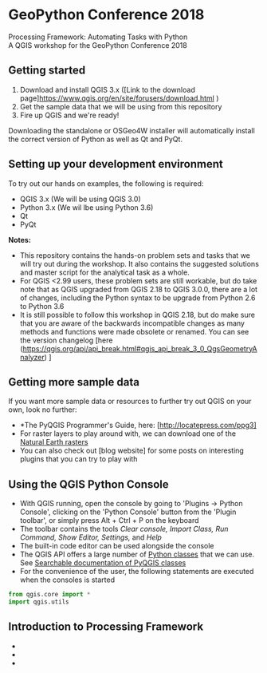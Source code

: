 # GeoPython Conference 2018
Processing Framework: Automating Tasks with Python  
A QGIS workshop for the GeoPython Conference 2018
 
## Getting started
 1. Download and install QGIS 3.x ([Link to the download page]https://www.qgis.org/en/site/forusers/download.html )
 2. Get the sample data that we will be using from this repository
 3. Fire up QGIS and we're ready! 
 
 Downloading the standalone or OSGeo4W installer will automatically install the correct version of Python as well as Qt and PyQt.

## Setting up your development environment
 To try out our hands on examples, the following is required:
  * QGIS 3.x (We will be using QGIS 3.0)
  * Python 3.x (We wil lbe using Python 3.6)
  * Qt
  * PyQt
 
 **Notes:**
   * This repository contains the hands-on problem sets and tasks that we will try out during the workshop. It also contains the suggested solutions and master script for the analytical task as a whole.
   * For QGIS <2.99 users, these problem sets are still workable, but do take note that as QGIS upgraded from QGIS 2.18 to QGIS 3.0.0, there are a lot of changes, including the Python syntax to be upgrade from Python 2.6 to Python 3.6
   * It is still possible to follow this workshop in QGIS 2.18, but do make sure that you are aware of the backwards incompatible changes as many methods and functions were made obsolete or renamed. You can see the version changelog [here (https://qgis.org/api/api_break.html#qgis_api_break_3_0_QgsGeometryAnalyzer) ]
   
 ## Getting more sample data
 If you want more sample data or resources to further try out QGIS on your own, look no further:
 
 * *The PyQGIS Programmer's Guide, here: [http://locatepress.com/ppg3]
 * For raster layers to play around with, we can download one of the [Natural Earth rasters](http://www.naturalearthdata.com/downloads/)
 * You can also check out [blog website] for some posts on interesting plugins that you can try to play with
 
 ## Using the QGIS Python Console
  * With QGIS running, open the console by going to 'Plugins -> Python Console', clicking on the 'Python Console' button from the 'Plugin toolbar', or simply press Alt + Ctrl + P on the keyboard
  * The toolbar contains the tools *Clear console, Import Class, Run Command, Show Editor, Settings,* and *Help*
  * The built-in code editor can be used alongside the console
  * The QGIS API offers a large number of [Python classes]((http://labs.webgeodatavore.com/partage/diagramme_principal.html)) that we can use. See [Searchable documentation of PyQGIS classes](http://geoapis.sourcepole.com/qgispyapi/qgsnetworkaccessmanager)
  * For the convenience of the user, the following statements are executed when the consoles is started
  ```python
  from qgis.core import *
  import qgis.utils
  ```
   
## Introduction to Processing Framework
*
*
*
